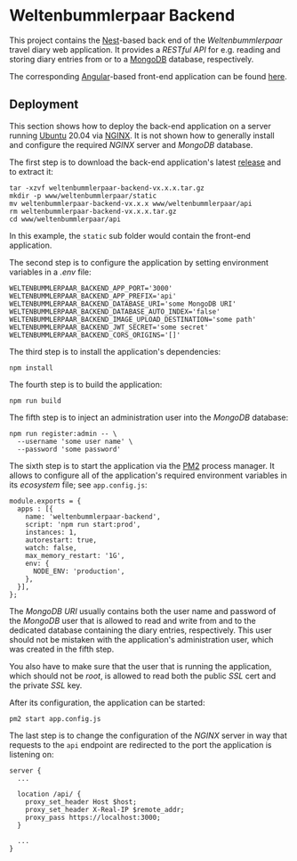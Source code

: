 # Weltenbummlerpaar Backend

This project contains the [Nest][]-based back end of the *Weltenbummlerpaar*
travel diary web application. It provides a *RESTful API* for e.g. reading and
storing diary entries from or to a [MongoDB][] database, respectively.

[Nest]: https://nestjs.com/
[MongoDB]: https://www.mongodb.com/

The corresponding [Angular][]-based front-end application can be found
[here][Frontend].

[Angular]: https://angular.io/
[Frontend]: https://kkrings.github.io/weltenbummlerpaar/


## Deployment

This section shows how to deploy the back-end application on a server running
[Ubuntu][] 20.04 via [NGINX][]. It is not shown how to generally install and
configure the required *NGINX* server and *MongoDB* database.

[Ubuntu]: https://ubuntu.com/
[NGINX]: https://www.nginx.com/

The first step is to download the back-end application's latest
[release][Releases] and to extract it:

    tar -xzvf weltenbummlerpaar-backend-vx.x.x.tar.gz
    mkdir -p www/weltenbummlerpaar/static
    mv weltenbummlerpaar-backend-vx.x.x www/weltenbummlerpaar/api
    rm weltenbummlerpaar-backend-vx.x.x.tar.gz
    cd www/weltenbummlerpaar/api

[Releases]:https://github.com/kkrings/weltenbummlerpaar-backend/releases

In this example, the `static` sub folder would contain the front-end
application.

The second step is to configure the application by setting environment
variables in a *.env* file:

    WELTENBUMMLERPAAR_BACKEND_APP_PORT='3000'
    WELTENBUMMLERPAAR_BACKEND_APP_PREFIX='api'
    WELTENBUMMLERPAAR_BACKEND_DATABASE_URI='some MongoDB URI'
    WELTENBUMMLERPAAR_BACKEND_DATABASE_AUTO_INDEX='false'
    WELTENBUMMLERPAAR_BACKEND_IMAGE_UPLOAD_DESTINATION='some path'
    WELTENBUMMLERPAAR_BACKEND_JWT_SECRET='some secret'
    WELTENBUMMLERPAAR_BACKEND_CORS_ORIGINS='[]'

The third step is to install the application's dependencies:

    npm install

The fourth step is to build the application:

    npm run build

The fifth step is to inject an administration user into the *MongoDB* database:

    npm run register:admin -- \
      --username 'some user name' \
      --password 'some password'

The sixth step is to start the application via the [PM2][] process manager. It
allows to configure all of the application's required environment variables in
its *ecosystem* file; see `app.config.js`:

    module.exports = {
      apps : [{
        name: 'weltenbummlerpaar-backend',
        script: 'npm run start:prod',
        instances: 1,
        autorestart: true,
        watch: false,
        max_memory_restart: '1G',
        env: {
          NODE_ENV: 'production',
        },
      }],
    };

[PM2]: https://pm2.keymetrics.io/

The *MongoDB URI* usually contains both the user name and password of the
*MongoDB* user that is allowed to read and write from and to the dedicated
database containing the diary entries, respectively. This user should not be
mistaken with the application's administration user, which was created in the
fifth step.

You also have to make sure that the user that is running the application, which
should not be *root*, is allowed to read both the public *SSL* cert and the
private *SSL* key.

After its configuration, the application can be started:

    pm2 start app.config.js

The last step is to change the configuration of the *NGINX* server in way that
requests to the `api` endpoint are redirected to the port the application is
listening on:

    server {
      ...

      location /api/ {
        proxy_set_header Host $host;
        proxy_set_header X-Real-IP $remote_addr;
        proxy_pass https://localhost:3000;
      }

      ...
    }

